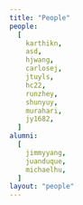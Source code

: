 ```yaml
---
title: "People"
people:
  [
    karthikn,
    asd,
    hjwang,
    carlosej,
    jtuyls,
    hc22,
    runzhey,
    shunyuy,
    murahari,
    jy1682,
  ]
alumni:
  [
    jimmyyang,
    juanduque,
    michaelhu,
  ]
layout: "people"
---
```


<!-- Don't put anything here -->
